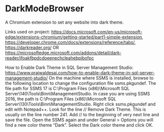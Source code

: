 # DarkModeBrowser
A Chromium extension to set any website into dark theme.

Links used on project: 
https://docs.microsoft.com/en-us/microsoft-edge/extensions-chromium/getting-started/part1-simple-extension,
https://developer.chrome.com/docs/extensions/reference/tabs/,
https://darkreader.org/ OR https://microsoftedge.microsoft.com/addons/detail/dark-reader/ifoakfbpdcdoeenechcleahebpibofpc

How to Enable Dark Theme in SQL Server Management Studio:
https://www.prajwaldesai.com/how-to-enable-dark-theme-in-sql-server-management-studio/
On the machine where SSMS is installed, browse to the following location to change the configuration file ssms.pkgundef. 
The file path for SSMS 17 is C:\Program Files (x86)\Microsoft SQL Server\140\Tools\Binn\ManagementStudio. 
In case you are using SSMS 2016, the path is C:\Program Files (x86)\Microsoft SQL Server\130\Tools\Binn\ManagementStudio.
Right click ssms.pkgundef and edit with Notepad++. Look for the line // Remove Dark Theme. This is usually on the line number 241. 
Add // to the beginning of very next line and save the file. Open the SSMS again and under General > Options you will find a new color theme “Dark”. 
Select the Dark color theme and click OK.
